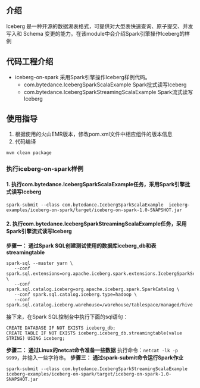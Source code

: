## 介绍
Iceberg 是一种开源的数据湖表格式，可提供对大型表快速查询、原子提交、并发写入和 Schema 变更的能力。在该module中会介绍Spark引擎操作Iceberg的样例

## 代码工程介绍
- iceberg-on-spark 采用Spark引擎操作Iceberg样例代码。
  - com.bytedance.IcebergSparkScalaExample Spark批式读写Iceberg
  - com.bytedance.IcebergSparkStreamingScalaExample Spark流式读写Iceberg

## 使用指导
1. 根据使用的火山EMR版本，修改pom.xml文件中相应组件的版本信息
2. 代码编译
```
mvm clean package
```

### 执行iceberg-on-spark样例
#### 1. 执行com.bytedance.IcebergSparkScalaExample任务，采用Spark引擎批式读写Iceberg
```
spark-submit --class com.bytedance.IcebergSparkScalaExample  iceberg-examples/iceberg-on-spark/target/iceberg-on-spark-1.0-SNAPSHOT.jar
```

#### 2. 执行com.bytedance.IcebergSparkStreamingScalaExample任务，采用Spark引擎流式读写Iceberg
**步骤一： 通过Spark SQL创建测试使用的数据库iceberg_db和表streamingtable** 
```
spark-sql --master yarn \
   --conf spark.sql.extensions=org.apache.iceberg.spark.extensions.IcebergSparkSessionExtensions \
   --conf spark.sql.catalog.iceberg=org.apache.iceberg.spark.SparkCatalog \
   --conf spark.sql.catalog.iceberg.type=hadoop \
   --conf spark.sql.catalog.iceberg.warehouse=/warehouse/tablespace/managed/hive
```
接下来，在Spark SQL控制台中执行下面的sql语句：
```
CREATE DATABASE IF NOT EXISTS iceberg_db;
CREATE TABLE IF NOT EXISTS iceberg.iceberg_db.streamingtable(value STRING) USING iceberg;
```
**步骤二： 通过Linux的netcat命令准备一些数据**
执行命令：`netcat -lk -p 9999`，并输入一些字符串。
**步骤三： 通过spark-submit命令运行Spark作业** 
```
spark-submit --class com.bytedance.IcebergSparkStreamingScalaExample iceberg-examples/iceberg-on-spark/target/iceberg-on-spark-1.0-SNAPSHOT.jar
```